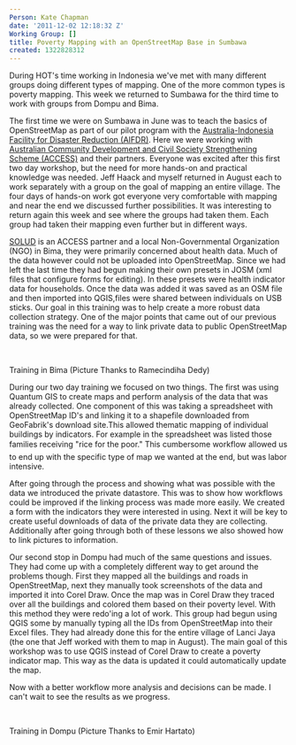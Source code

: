 ```yaml
---
Person: Kate Chapman
date: '2011-12-02 12:18:32 Z'
Working Group: []
title: Poverty Mapping with an OpenStreetMap Base in Sumbawa
created: 1322828312
---
```

<p>During HOT's time working in Indonesia we've met with many different groups doing different types of mapping. One of the more common types is poverty mapping. This week we returned to Sumbawa for the third time to work with groups from Dompu and Bima.</p><p>The first time we were on Sumbawa in June was to teach the basics of OpenStreetMap as part of our pilot program with the <a href="http://www.aifdr.org/">Australia-Indonesia Facility for Disaster Reduction (AIFDR)</a>. Here we were working with <a href="http://www.access-indo.or.id/">Australian Community Development and Civil Society Strengthening Scheme (ACCESS)</a> and their partners. Everyone was excited after this first two day workshop, but the need for more hands-on and practical knowledge was needed. Jeff Haack and myself returned in August each to work separately with a group on the goal of mapping an entire village. The four days of hands-on work got everyone very comfortable with mapping and near the end we discussed further possibilities. It was interesting to return again this week and see where the groups had taken them. Each group had taken their mapping even further but in different ways.</p><p><a href="http://rumahsolud.wordpress.com/">SOLUD</a> is an ACCESS partner and a local Non-Governmental Organization (NGO) in Bima, they were primarily concerned about health data. Much of the data however could not be uploaded into OpenStreetMap. Since we had left the last time they had begun making their own presets in JOSM (xml files that configure forms for editing). In these presets were health indicator data for households. Once the data was added it was saved as an OSM file and then imported into QGIS,files were shared between individuals on USB sticks. Our goal in this training was to help create a more robust data collection strategy. One of the major points that came out of our previous training was the need for a way to link private data to public OpenStreetMap data, so we were prepared for that.</p><p>&nbsp;</p><p><img src="/sites/default/files/imagecache/update_content/wp-content/uploads/2011/12/380911_2356066065356_1361345954_32300583_2086391611_n.jpg" alt="">Training in Bima (Picture Thanks to Ramecindiha Dedy)</p><p>During our two day training we focused on two things. The first was using Quantum GIS to create maps and perform analysis of the data that was already collected. One component of this was taking a spreadsheet with OpenStreetMap ID's and linking it to a shapefile downloaded from GeoFabrik's download site.This allowed thematic mapping of individual buildings by indicators. For example in the spreadsheet was listed those families receiving "rice for the poor." This cumbersome workflow allowed us to end up with the specific type of map we wanted at the end, but was labor intensive.</p><p>After going through the process and showing what was possible with the data we introduced the private datastore. This was to show how workflows could be improved if the linking process was made more easily. We created a form with the indicators they were interested in using. Next it will be key to create useful downloads of data of the private data they are collecting. Additionally after going through both of these lessons we also showed how to link pictures to information.</p><p>Our second stop in Dompu had much of the same questions and issues. They had come up with a completely different way to get around the problems though. First they mapped all the buildings and roads in OpenStreetMap, next they manually took screenshots of the data and imported it into Corel Draw. Once the map was in Corel Draw they traced over all the buildings and colored them based on their poverty level. With this method they were redo'ing a lot of work. This group had begun using QGIS some by manually typing all the IDs from OpenStreetMap into their Excel files. They had already done this for the entire village of Lanci Jaya (the one that Jeff worked with them to map in August). The main goal of this workshop was to use QGIS instead of Corel Draw to create a poverty indicator map. This way as the data is updated it could automatically update the map.</p><p>Now with a better workflow more analysis and decisions can be made. I can't wait to see the results as we progress.</p><p>&nbsp;</p><p><img src="/sites/default/files/imagecache/update_content/wp-content/uploads/2011/12/386664_10150493672226101_704311100_10751628_864614055_n.jpg" alt="">Training in Dompu (Picture Thanks to Emir Hartato)</p>
